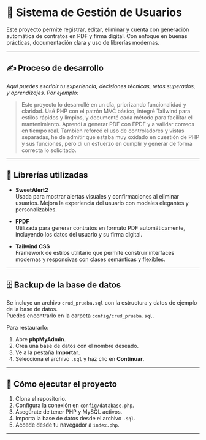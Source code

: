 # 📁 Sistema de Gestión de Usuarios

Este proyecto permite registrar, editar, eliminar y cuenta con generación automática de contratos en PDF y firma digital. Con enfoque en buenas prácticas, documentación clara y uso de librerías modernas.

---

## ✍️ Proceso de desarrollo

_Aquí puedes escribir tu experiencia, decisiones técnicas, retos superados, y aprendizajes. Por ejemplo:_

> Este proyecto lo desarrollé en un día, priorizando funcionalidad y claridad. Usé PHP con el patrón MVC básico, integré Tailwind para estilos rápidos y limpios, y documenté cada método para facilitar el mantenimiento. Aprendí a generar PDF con FPDF y a validar correos en tiempo real. También reforcé el uso de controladores y vistas separadas, he de admitir que estaba muy oxidado en cuestión de PHP y sus funciones, pero di un esfuerzo en cumplir y generar de forma correcta lo solicitado.

---

## 🧰 Librerías utilizadas

- **SweetAlert2**  
  Usada para mostrar alertas visuales y confirmaciones al eliminar usuarios. Mejora la experiencia del usuario con modales elegantes y personalizables.

- **FPDF**  
  Utilizada para generar contratos en formato PDF automáticamente, incluyendo los datos del usuario y su firma digital.

- **Tailwind CSS**  
  Framework de estilos utilitario que permite construir interfaces modernas y responsivas con clases semánticas y flexibles.

---

## 🗄️ Backup de la base de datos

Se incluye un archivo `crud_prueba.sql` con la estructura y datos de ejemplo de la base de datos.  
Puedes encontrarlo en la carpeta `config/crud_prueba.sql`.

Para restaurarlo:

1. Abre **phpMyAdmin**.
2. Crea una base de datos con el nombre deseado.
3. Ve a la pestaña **Importar**.
4. Selecciona el archivo `.sql` y haz clic en **Continuar**.

---

## 🚀 Cómo ejecutar el proyecto

1. Clona el repositorio.
2. Configura la conexión en `config/database.php`.
3. Asegúrate de tener PHP y MySQL activos.
4. Importa la base de datos desde el archivo `.sql`.
5. Accede desde tu navegador a `index.php`.

---
